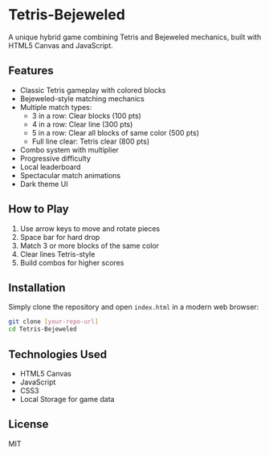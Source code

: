# Tetris-Bejeweled

A unique hybrid game combining Tetris and Bejeweled mechanics, built with HTML5 Canvas and JavaScript.

## Features

- Classic Tetris gameplay with colored blocks
- Bejeweled-style matching mechanics
- Multiple match types:
  - 3 in a row: Clear blocks (100 pts)
  - 4 in a row: Clear line (300 pts)
  - 5 in a row: Clear all blocks of same color (500 pts)
  - Full line clear: Tetris clear (800 pts)
- Combo system with multiplier
- Progressive difficulty
- Local leaderboard
- Spectacular match animations
- Dark theme UI

## How to Play

1. Use arrow keys to move and rotate pieces
2. Space bar for hard drop
3. Match 3 or more blocks of the same color
4. Clear lines Tetris-style
5. Build combos for higher scores

## Installation

Simply clone the repository and open `index.html` in a modern web browser:

```bash
git clone [your-repo-url]
cd Tetris-Bejeweled
```

## Technologies Used

- HTML5 Canvas
- JavaScript
- CSS3
- Local Storage for game data

## License

MIT
